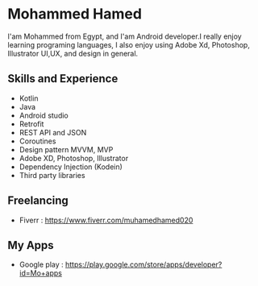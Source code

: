 # Mohammed Hamed
I'am Mohammed from Egypt, and I'am Android developer.I really enjoy learning programing languages, I also enjoy using Adobe Xd, Photoshop, Illustrator UI,UX, and design in general.

## Skills and Experience
* Kotlin 
* Java
* Android studio 
* Retrofit
* REST API and JSON
* Coroutines
* Design pattern MVVM, MVP
* Adobe XD, Photoshop, Illustrator
* Dependency Injection (Kodein)
* Third party libraries

## Freelancing
* Fiverr : https://www.fiverr.com/muhamedhamed020

## My Apps
* Google play : https://play.google.com/store/apps/developer?id=Mo+apps


